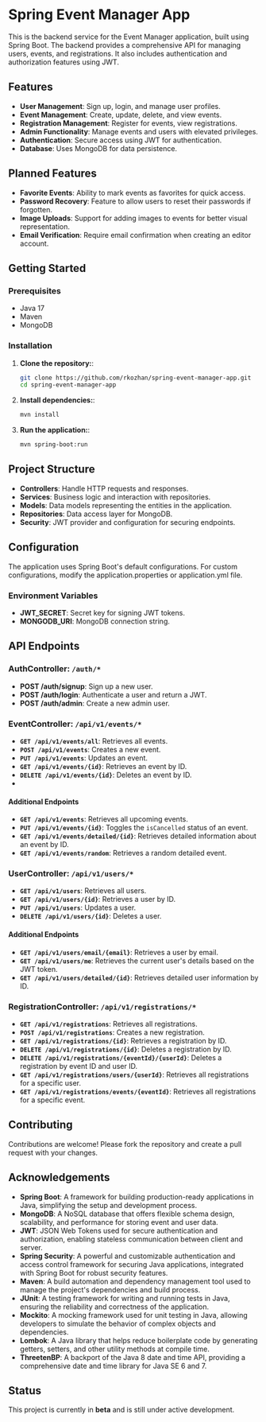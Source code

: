 # Spring Event Manager App

This is the backend service for the Event Manager application, built using Spring Boot. The backend provides a comprehensive API for managing users, events, and registrations. It also includes authentication and authorization features using JWT.

## Features

- **User Management**: Sign up, login, and manage user profiles.
- **Event Management**: Create, update, delete, and view events.
- **Registration Management**: Register for events, view registrations.
- **Admin Functionality**: Manage events and users with elevated privileges.
- **Authentication**: Secure access using JWT for authentication.
- **Database**: Uses MongoDB for data persistence.

## Planned Features

- **Favorite Events**: Ability to mark events as favorites for quick access.
- **Password Recovery**: Feature to allow users to reset their passwords if forgotten.
- **Image Uploads**: Support for adding images to events for better visual representation.
- **Email Verification**: Require email confirmation when creating an editor account.

## Getting Started

### Prerequisites

- Java 17
- Maven
- MongoDB

### Installation

1. **Clone the repository:**:
   ```sh
   git clone https://github.com/rkozhan/spring-event-manager-app.git
   cd spring-event-manager-app

2. **Install dependencies:**:
   ```sh
   mvn install
   
3. **Run the application:**:
   ```sh
   mvn spring-boot:run


## Project Structure
- **Controllers**: Handle HTTP requests and responses.
- **Services**: Business logic and interaction with repositories.
- **Models**: Data models representing the entities in the application.
- **Repositories**: Data access layer for MongoDB.
- **Security**: JWT provider and configuration for securing endpoints.

## Configuration
The application uses Spring Boot's default configurations. For custom configurations, modify the application.properties or application.yml file.

### Environment Variables
- **JWT_SECRET**: Secret key for signing JWT tokens.
- **MONGODB_URI**: MongoDB connection string.

## API Endpoints

### AuthController: `/auth/*`

- **POST /auth/signup**: Sign up a new user.
- **POST /auth/login**: Authenticate a user and return a JWT.
- **POST /auth/admin**: Create a new admin user.

### EventController: `/api/v1/events/*`
- **`GET /api/v1/events/all`**: Retrieves all events.
- **`POST /api/v1/events`**: Creates a new event.
- **`PUT /api/v1/events`**: Updates an event.
- **`GET /api/v1/events/{id}`**: Retrieves an event by ID.
- **`DELETE /api/v1/events/{id}`**: Deletes an event by ID.
- 
#### Additional Endpoints
- **`GET /api/v1/events`**: Retrieves all upcoming events.
- **`PUT /api/v1/events/{id}`**: Toggles the `isCancelled` status of an event.
- **`GET /api/v1/events/detailed/{id}`**: Retrieves detailed information about an event by ID.
- **`GET /api/v1/events/random`**: Retrieves a random detailed event.

### UserController: `/api/v1/users/*`
- **`GET /api/v1/users`**: Retrieves all users.
- **`GET /api/v1/users/{id}`**: Retrieves a user by ID.
- **`PUT /api/v1/users`**: Updates a user.
- **`DELETE /api/v1/users/{id}`**: Deletes a user.

#### Additional Endpoints
- **`GET /api/v1/users/email/{email}`**: Retrieves a user by email.
- **`GET /api/v1/users/me`**: Retrieves the current user's details based on the JWT token.
- **`GET /api/v1/users/detailed/{id}`**: Retrieves detailed user information by ID.

### RegistrationController: `/api/v1/registrations/*`

- **`GET /api/v1/registrations`**: Retrieves all registrations.
- **`POST /api/v1/registrations`**: Creates a new registration.
- **`GET /api/v1/registrations/{id}`**: Retrieves a registration by ID.
- **`DELETE /api/v1/registrations/{id}`**: Deletes a registration by ID.
- **`DELETE /api/v1/registrations/{eventId}/{userId}`**: Deletes a registration by event ID and user ID.
- **`GET /api/v1/registrations/users/{userId}`**: Retrieves all registrations for a specific user.
- **`GET /api/v1/registrations/events/{eventId}`**: Retrieves all registrations for a specific event.


## Contributing
Contributions are welcome! Please fork the repository and create a pull request with your changes.

## Acknowledgements

- **Spring Boot**: A framework for building production-ready applications in Java, simplifying the setup and development process.
- **MongoDB**: A NoSQL database that offers flexible schema design, scalability, and performance for storing event and user data.
- **JWT**: JSON Web Tokens used for secure authentication and authorization, enabling stateless communication between client and server.
- **Spring Security**: A powerful and customizable authentication and access control framework for securing Java applications, integrated with Spring Boot for robust security features.
- **Maven**: A build automation and dependency management tool used to manage the project's dependencies and build process.
- **JUnit**: A testing framework for writing and running tests in Java, ensuring the reliability and correctness of the application.
- **Mockito**: A mocking framework used for unit testing in Java, allowing developers to simulate the behavior of complex objects and dependencies.
- **Lombok**: A Java library that helps reduce boilerplate code by generating getters, setters, and other utility methods at compile time.
- **ThreetenBP**: A backport of the Java 8 date and time API, providing a comprehensive date and time library for Java SE 6 and 7.


## Status

This project is currently in **beta** and is still under active development.
